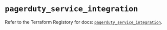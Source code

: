 # `pagerduty_service_integration`

Refer to the Terraform Registory for docs: [`pagerduty_service_integration`](https://www.terraform.io/docs/providers/pagerduty/r/service_integration).
